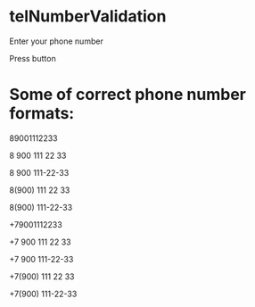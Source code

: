 # telNumberValidation

Enter your phone number

Press button

# Some of correct phone number formats:
89001112233

8 900 111 22 33

8 900 111-22-33

8(900) 111 22 33

8(900) 111-22-33

+79001112233

+7 900 111 22 33

+7 900 111-22-33

+7(900) 111 22 33

+7(900) 111-22-33
